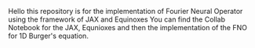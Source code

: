Hello this repository is for the implementation of Fourier Neural Operator using the framework of JAX and Equinoxes
You can find the Collab Notebook for the JAX, Equnioxes and then the implementation of the FNO for 1D Burger's equation.
